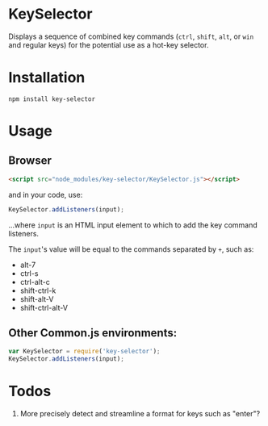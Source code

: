 # KeySelector

Displays a sequence of combined key commands (`ctrl`, `shift`, `alt`, or
`win` and regular keys) for the potential use as a hot-key selector.

# Installation

`npm install key-selector`

# Usage

## Browser

```html
<script src="node_modules/key-selector/KeySelector.js"></script>
```

and in your code, use:

```js
KeySelector.addListeners(input);
```

...where `input` is an HTML input element to which to add the key command listeners.

The `input`'s value will be equal to the commands separated by `+`, such as:

- alt-7
- ctrl-s
- ctrl-alt-c
- shift-ctrl-k
- shift-alt-V
- shift-ctrl-alt-V

## Other Common.js environments:

```js
var KeySelector = require('key-selector');
KeySelector.addListeners(input);
```

# Todos

1. More precisely detect and streamline a format for keys such as "enter"?
